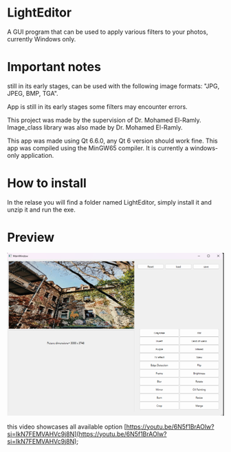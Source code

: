 # LightEditor
A GUI program that can be used to apply various filters to your photos, currently Windows only.

# Important notes

still in its early stages,
can be used with the following image formats: "JPG, JPEG, BMP, TGA".

App is still in its early stages some filters may encounter errors.

This project was made by the supervision of Dr. Mohamed El-Ramly.
Image_class library was also made by Dr. Mohamed El-Ramly.

This app was made using Qt 6.6.0, any Qt 6 version should work fine.
This app was compiled using the MinGW65 compiler.
It is currently a windows-only application.

# How to install
In the relase you will find a folder named LightEditor, simply install it and unzip it and run the exe.

# Preview
![alt text](.github/Preview.png)

this video showcases all available option [https://youtu.be/6N5f1BrAOlw?si=IkN7FEMVAHVc9j8N](https://youtu.be/6N5f1BrAOlw?si=IkN7FEMVAHVc9j8N);
